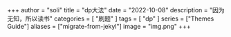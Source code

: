 +++
author = "soli"
title = "dp大法"
date = "2022-10-08"
description = "因为无知，所以读书"
categories = [
"刷题"
]
tags = [
"dp"
]
series = ["Themes Guide"]
aliases = ["migrate-from-jekyl"]
image = "img.png"
+++
<!--more-->


